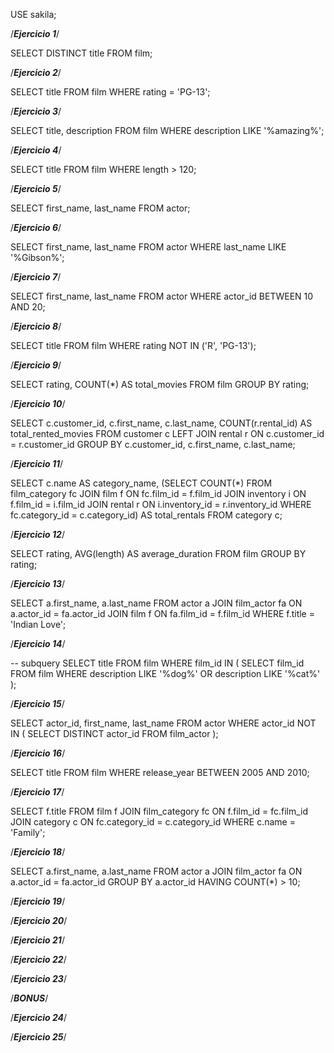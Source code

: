 USE sakila;


 /*__________Ejercicio 1__________*/ 

SELECT DISTINCT title
FROM film;

/*__________Ejercicio 2__________*/ 
 
SELECT title
FROM film
WHERE rating = 'PG-13';


/*__________Ejercicio 3__________*/ 

SELECT title, description
FROM film
WHERE description LIKE '%amazing%';


/*__________Ejercicio 4__________*/ 

SELECT title
FROM film
WHERE length > 120;


/*__________Ejercicio 5__________*/ 

SELECT first_name, last_name
FROM actor;


/*__________Ejercicio 6__________*/ 

SELECT first_name, last_name
FROM actor
WHERE last_name LIKE '%Gibson%';


/*__________Ejercicio 7__________*/ 
 
SELECT first_name, last_name
FROM actor
WHERE actor_id BETWEEN 10 AND 20;


/*__________Ejercicio 8__________*/ 

SELECT title
FROM film
WHERE rating NOT IN ('R', 'PG-13');

  
/*__________Ejercicio 9__________*/ 

SELECT rating, COUNT(*) AS total_movies
FROM film
GROUP BY rating;

   
/*__________Ejercicio 10__________*/ 

SELECT c.customer_id, c.first_name, c.last_name, COUNT(r.rental_id) AS total_rented_movies
FROM customer c
LEFT JOIN rental r ON c.customer_id = r.customer_id
GROUP BY c.customer_id, c.first_name, c.last_name;

    
/*__________Ejercicio 11__________*/ 

SELECT c.name AS category_name, 
       (SELECT COUNT(*)
        FROM film_category fc
        JOIN film f ON fc.film_id = f.film_id
        JOIN inventory i ON f.film_id = i.film_id
        JOIN rental r ON i.inventory_id = r.inventory_id
        WHERE fc.category_id = c.category_id) AS total_rentals
FROM category c;

     
/*__________Ejercicio 12__________*/ 

SELECT rating, AVG(length) AS average_duration
FROM film
GROUP BY rating;

      
/*__________Ejercicio 13__________*/

SELECT a.first_name, a.last_name
FROM actor a
JOIN film_actor fa ON a.actor_id = fa.actor_id
JOIN film f ON fa.film_id = f.film_id
WHERE f.title = 'Indian Love';
 
       
/*__________Ejercicio 14__________*/ 

-- subquery
SELECT title
FROM film
WHERE film_id IN (
    SELECT film_id
    FROM film
    WHERE description LIKE '%dog%' OR description LIKE '%cat%'
);

        
/*__________Ejercicio 15__________*/ 

SELECT actor_id, first_name, last_name
FROM actor
WHERE actor_id NOT IN (
    SELECT DISTINCT actor_id
    FROM film_actor
);

         
/*__________Ejercicio 16__________*/ 

SELECT title
FROM film
WHERE release_year BETWEEN 2005 AND 2010;

          
/*__________Ejercicio 17__________*/ 

SELECT f.title
FROM film f
JOIN film_category fc ON f.film_id = fc.film_id
JOIN category c ON fc.category_id = c.category_id
WHERE c.name = 'Family';

           
/*__________Ejercicio 18__________*/ 

SELECT a.first_name, a.last_name
FROM actor a
JOIN film_actor fa ON a.actor_id = fa.actor_id
GROUP BY a.actor_id
HAVING COUNT(*) > 10;

            
/*__________Ejercicio 19__________*/ 
             
/*__________Ejercicio 20__________*/ 
	
/*__________Ejercicio 21__________*/ 
               
/*__________Ejercicio 22__________*/ 
                
/*__________Ejercicio 23__________*/ 

/*____________BONUS____________*/ 
             
/*__________Ejercicio 24__________*/ 
              
/*__________Ejercicio 25__________*/ 
               
